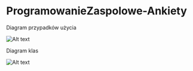 # ProgramowanieZaspolowe-Ankiety

Diagram przypadków użycia

![Alt text](https://github.com/KamDziok/ProgramowanieZaspolowe-Ankiety/blob/master/diagramy/DiagramPrzypadkowUzycia.jpg)

Diagram klas

![Alt text](https://github.com/KamDziok/ProgramowanieZaspolowe-Ankiety/blob/master/diagramy/Ankieta.png)
